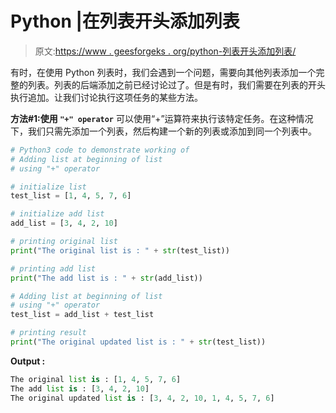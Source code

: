 # Python |在列表开头添加列表

> 原文:[https://www . geesforgeks . org/python-列表开头添加列表/](https://www.geeksforgeeks.org/python-add-list-at-beginning-of-list/)

有时，在使用 Python 列表时，我们会遇到一个问题，需要向其他列表添加一个完整的列表。列表的后端添加之前已经讨论过了。但是有时，我们需要在列表的开头执行追加。让我们讨论执行这项任务的某些方法。

**方法#1:使用 `"+" operator`**
可以使用“+”运算符来执行该特定任务。在这种情况下，我们只需先添加一个列表，然后构建一个新的列表或添加到同一个列表中。

```py
# Python3 code to demonstrate working of
# Adding list at beginning of list
# using "+" operator

# initialize list
test_list = [1, 4, 5, 7, 6]

# initialize add list
add_list = [3, 4, 2, 10]

# printing original list
print("The original list is : " + str(test_list))

# printing add list 
print("The add list is : " + str(add_list))

# Adding list at beginning of list
# using "+" operator
test_list = add_list + test_list

# printing result
print("The original updated list is : " + str(test_list))
```

**Output :**

```py
The original list is : [1, 4, 5, 7, 6]
The add list is : [3, 4, 2, 10]
The original updated list is : [3, 4, 2, 10, 1, 4, 5, 7, 6]

```